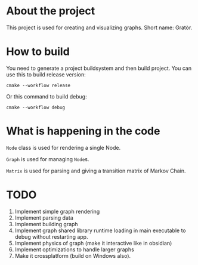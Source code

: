 # About the project

This project is used for creating and visualizing graphs. Short name: Gratòr.

# How to build

You need to generate a project buildsystem and then build project. You can use this to build release version:

```
cmake --workflow release
```

Or this command to build debug:

```
cmake --workflow debug
```

# What is happening in the code

`Node` class is used for rendering a single Node.

`Graph` is used for managing `Node`s.

`Matrix` is used for parsing and giving a transition matrix of Markov Chain.

# TODO

1. Implement simple graph rendering
2. Implement parsing data
3. Implement building graph
4. Implement graph shared library runtime loading in main executable to debug without restarting app.
5. Implement physics of graph (make it interactive like in obsidian)
6. Implement optimizations to handle larger graphs
7. Make it crossplatform (build on Windows also).